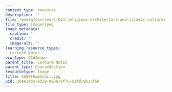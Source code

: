 ```yaml
---
content_type: resource
description: ''
file: /media/courses/4-614-religious-architecture-and-islamic-cultures-fall-2002/20ee3dcced29088a8f7651fd79b33f60_1088thumbnail.jpg
file_type: image/jpeg
image_metadata:
  caption: ''
  credit: ''
  image-alt: ''
learning_resource_types:
- Lecture Notes
ocw_type: OCWImage
parent_title: Lecture Notes
parent_type: CourseSection
resourcetype: Image
title: 1088thumbnail.jpg
uid: 20ee3dcc-ed29-088a-8f76-51fd79b33f60
---
```

